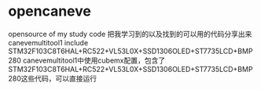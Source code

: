 # opencaneve
opensource of my study code 把我学习到的以及找到的可以用的代码分享出来
canevemultitool1 include STM32F103C8T6HAL+RC522+VL53L0X+SSD1306OLED+ST7735LCD+BMP280
canevemultitool1中使用cubemx配置，包含了STM32F103C8T6HAL+RC522+VL53L0X+SSD1306OLED+ST7735LCD+BMP280这些代码，可以直接运行
